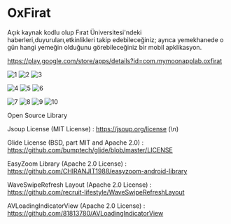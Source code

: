 # OxFirat

Açık kaynak kodlu olup Fırat Üniversitesi'ndeki haberleri,duyuruları,etkinlikleri takip edebileceğiniz; ayrıca yemekhanede o gün hangi yemeğin olduğunu görebileceğiniz bir mobil apklikasyon.

https://play.google.com/store/apps/details?id=com.mymoonapplab.oxfirat


![1](https://user-images.githubusercontent.com/25854605/50314843-86e71080-04c1-11e9-8ac1-048c8610af74.jpg)
![2](https://user-images.githubusercontent.com/25854605/50314844-877fa700-04c1-11e9-954e-e8abacacac19.jpg)
![3](https://user-images.githubusercontent.com/25854605/50314845-877fa700-04c1-11e9-8fdf-0b47d8fe889d.jpg)

![4](https://user-images.githubusercontent.com/25854605/50314846-877fa700-04c1-11e9-8ab3-a2a61bc27856.jpg)
![5](https://user-images.githubusercontent.com/25854605/50314847-88183d80-04c1-11e9-944b-8b4c1865cfc7.jpg)
![6](https://user-images.githubusercontent.com/25854605/50314848-88183d80-04c1-11e9-9894-9f59f25ea4fc.jpg)

![7](https://user-images.githubusercontent.com/25854605/50314849-88183d80-04c1-11e9-8625-590d38536154.jpg)
![8](https://user-images.githubusercontent.com/25854605/50314850-88b0d400-04c1-11e9-862a-cf24b00381e0.jpg)
![9](https://user-images.githubusercontent.com/25854605/50314851-88b0d400-04c1-11e9-8c1a-c2b90bb71c95.jpg)
![10](https://user-images.githubusercontent.com/25854605/50314852-88b0d400-04c1-11e9-9e5d-f190d7277960.jpg)


Open Source Library

Jsoup License (MIT License) : https://jsoup.org/license (\n)

Glide License (BSD, part MIT and Apache 2.0) : https://github.com/bumptech/glide/blob/master/LICENSE

EasyZoom Library (Apache 2.0 License) : https://github.com/CHIRANJIT1988/easyzoom-android-library

WaveSwipeRefresh Layout (Apache 2.0 License) : https://github.com/recruit-lifestyle/WaveSwipeRefreshLayout

AVLoadingIndicatorView (Apache 2.0 License) : https://github.com/81813780/AVLoadingIndicatorView
